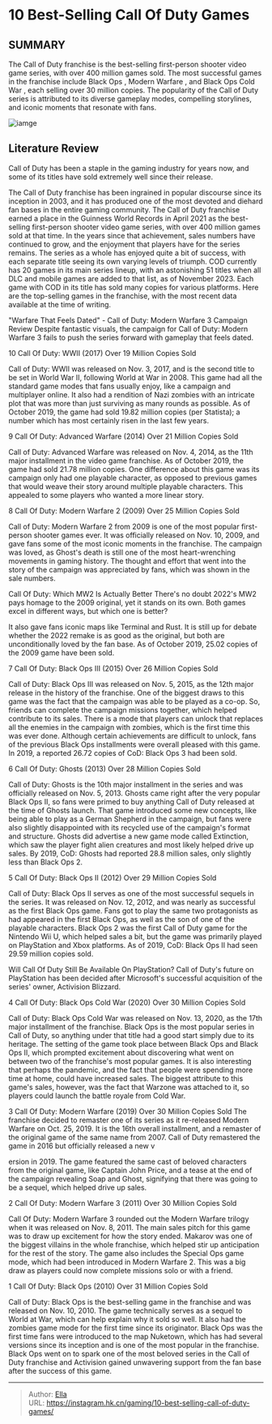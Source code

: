 # 10 Best-Selling Call Of Duty Games


## SUMMARY 


 The 
Call of Duty
 franchise is the best-selling first-person shooter video game series, with over 400 million games sold. 
 The most successful games in the franchise include 
Black Ops
, 
Modern Warfare
, and 
Black Ops Cold War
, each selling over 30 million copies. 
 The popularity of the 
Call of Duty
 series is attributed to its diverse gameplay modes, compelling storylines, and iconic moments that resonate with fans. 

![iamge](https://static1.srcdn.com/wordpress/wp-content/uploads/2023/12/_1-10-best-selling-call-of-duty-games.jpg)

## Literature Review

Call of Duty has been a staple in the gaming industry for years now, and some of its titles have sold extremely well since their release.




The Call of Duty franchise has been ingrained in popular discourse since its inception in 2003, and it has produced one of the most devoted and diehard fan bases in the entire gaming community. The Call of Duty franchise earned a place in the Guinness World Records in April 2021 as the best-selling first-person shooter video game series, with over 400 million games sold at that time. In the years since that achievement, sales numbers have continued to grow, and the enjoyment that players have for the series remains. 
The series as a whole has enjoyed quite a bit of success, with each separate title seeing its own varying levels of triumph. COD currently has 20 games in its main series lineup, with an astonishing 51 titles when all DLC and mobile games are added to that list, as of November 2023. Each game with COD in its title has sold many copies for various platforms. Here are the top-selling games in the franchise, with the most recent data available at the time of writing. 
            
 
 &#34;Warfare That Feels Dated&#34; - Call of Duty: Modern Warfare 3 Campaign Review 
Despite fantastic visuals, the campaign for Call of Duty: Modern Warfare 3 fails to push the series forward with gameplay that feels dated.












 








 10  Call Of Duty: WWII (2017) 
Over 19 Million Copies Sold
        

Call of Duty: WWII was released on Nov. 3, 2017, and is the second title to be set in World War II, following World at War in 2008. This game had all the standard game modes that fans usually enjoy, like a campaign and multiplayer online. It also had a rendition of Nazi zombies with an intricate plot that was more than just surviving as many rounds as possible. As of October 2019, the game had sold 19.82 million copies (per Statista); a number which has most certainly risen in the last few years.





 9  Call Of Duty: Advanced Warfare (2014) 
Over 21 Million Copies Sold


 







Call of Duty: Advanced Warfare was released on Nov. 4, 2014, as the 11th major installment in the video game franchise. As of October 2019, the game had sold 21.78 million copies. One difference about this game was its campaign only had one playable character, as opposed to previous games that would weave their story around multiple playable characters. This appealed to some players who wanted a more linear story. 





 8  Call Of Duty: Modern Warfare 2 (2009) 
Over 25 Million Copies Sold
        

Call of Duty: Modern Warfare 2 from 2009 is one of the most popular first-person shooter games ever. It was officially released on Nov. 10, 2009, and gave fans some of the most iconic moments in the franchise. The campaign was loved, as Ghost&#39;s death is still one of the most heart-wrenching movements in gaming history. The thought and effort that went into the story of the campaign was appreciated by fans, which was shown in the sale numbers.
            
 
 Call Of Duty: Which MW2 Is Actually Better 
There&#39;s no doubt 2022&#39;s MW2 pays homage to the 2009 original, yet it stands on its own. Both games excel in different ways, but which one is better?



It also gave fans iconic maps like Terminal and Rust. It is still up for debate whether the 2022 remake is as good as the original, but both are unconditionally loved by the fan base. As of October 2019, 25.02 copies of the 2009 game have been sold. 





 7  Call Of Duty: Black Ops III (2015) 
Over 26 Million Copies Sold
        

Call of Duty: Black Ops III was released on Nov. 5, 2015, as the 12th major release in the history of the franchise. One of the biggest draws to this game was the fact that the campaign was able to be played as a co-op. So, friends can complete the campaign missions together, which helped contribute to its sales.
There is a mode that players can unlock that replaces all the enemies in the campaign with zombies, which is the first time this was ever done. Although certain achievements are difficult to unlock, fans of the previous Black Ops installments were overall pleased with this game. In 2019, a reported 26.72 copies of CoD: Black Ops 3 had been sold.





 6  Call Of Duty: Ghosts (2013) 
Over 28 Million Copies Sold
        

Call of Duty: Ghosts is the 10th major installment in the series and was officially released on Nov. 5, 2013. Ghosts came right after the very popular Black Ops II, so fans were primed to buy anything Call of Duty released at the time of Ghosts launch. That game introduced some new concepts, like being able to play as a German Shepherd in the campaign, but fans were also slightly disappointed with its recycled use of the campaign&#39;s format and structure.
Ghosts did advertise a new game mode called Extinction, which saw the player fight alien creatures and most likely helped drive up sales. By 2019, CoD: Ghosts had reported 28.8 million sales, only slightly less than Black Ops 2. 





 5  Call Of Duty: Black Ops II (2012) 
Over 29 Million Copies Sold
        

Call of Duty: Black Ops II serves as one of the most successful sequels in the series. It was released on Nov. 12, 2012, and was nearly as successful as the first Black Ops game. Fans got to play the same two protagonists as had appeared in the first Black Ops, as well as the son of one of the playable characters. Black Ops 2 was the first Call of Duty game for the Nintendo Wii U, which helped sales a bit, but the game was primarily played on PlayStation and Xbox platforms. As of 2019, CoD: Black Ops II had seen 29.59 million copies sold.
            
 
 Will Call Of Duty Still Be Available On PlayStation? 
Call of Duty&#39;s future on PlayStation has been decided after Microsoft&#39;s successful acquisition of the series&#39; owner, Activision Blizzard.








 4  Call Of Duty: Black Ops Cold War (2020) 
Over 30 Million Copies Sold


 







Call of Duty: Black Ops Cold War was released on Nov. 13, 2020, as the 17th major installment of the franchise. Black Ops is the most popular series in Call of Duty, so anything under that title had a good start simply due to its heritage. The setting of the game took place between Black Ops and Black Ops II, which prompted excitement about discovering what went on between two of the franchise&#39;s most popular games.
It is also interesting that perhaps the pandemic, and the fact that people were spending more time at home, could have increased sales. The biggest attribute to this game&#39;s sales, however, was the fact that Warzone was attached to it, so players could launch the battle royale from Cold War.





 3  Call Of Duty: Modern Warfare (2019) 
Over 30 Million Copies Sold
The franchise decided to remaster one of its series as it re-released Modern Warfare on Oct. 25, 2019. It is the 16th overall installment, and a remaster of the original game of the same name from 2007. Call of Duty remastered the game in 2016 but officially released a new v
        

ersion in 2019. The game featured the same cast of beloved characters from the original game, like Captain John Price, and a tease at the end of the campaign revealing Soap and Ghost, signifying that there was going to be a sequel, which helped drive up sales.





 2  Call Of Duty: Modern Warfare 3 (2011) 
Over 30 Million Copies Sold
        

Call Of Duty: Modern Warfare 3 rounded out the Modern Warfare trilogy when it was released on Nov. 8, 2011. The main sales pitch for this game was to draw up excitement for how the story ended. Makarov was one of the biggest villains in the whole franchise, which helped stir up anticipation for the rest of the story. The game also includes the Special Ops game mode, which had been introduced in Modern Warfare 2. This was a big draw as players could now complete missions solo or with a friend.





 1  Call Of Duty: Black Ops (2010) 
Over 31 Million Copies Sold


 







Call of Duty: Black Ops is the best-selling game in the franchise and was released on Nov. 10, 2010. The game technically serves as a sequel to World at War, which can help explain why it sold so well. It also had the zombies game mode for the first time since its originator. Black Ops was the first time fans were introduced to the map Nuketown, which has had several versions since its inception and is one of the most popular in the franchise. Black Ops went on to spark one of the most beloved series in the Call of Duty franchise and Activision gained unwavering support from the fan base after the success of this game.


---

> Author: [Ella](https://instagram.hk.cn/)  
> URL: https://instagram.hk.cn/gaming/10-best-selling-call-of-duty-games/  

